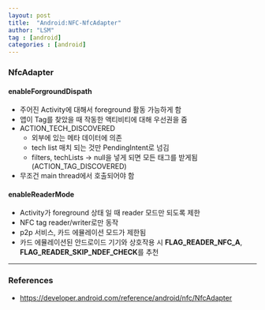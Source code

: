 ```yaml
---
layout: post
title:  "Android:NFC-NfcAdapter"
author: "LSM"
tag : [android]
categories : [android]
---
```


### NfcAdapter

#### enableForgroundDispath

- 주어진 Activity에 대해서 foreground 활동 가능하게 함
- 앱이 Tag를 찾았을 때 작동한 액티비티에 대해 우선권을 줌
- ACTION_TECH_DISCOVERED
  - 외부에 있는 메타 데이터에 의존
  - tech list 매치 되는 것만 PendingIntent로 넘김
  - filters, techLists -> null을 넣게 되면 모든 태그를 받게됨(ACTION_TAG_DISCOVERED)
- 무조건 main thread에서 호출되어야 함



#### enableReaderMode

- Activity가  foreground 상태 일 때 reader 모드만 되도록 제한
- NFC tag reader/writer로만 동작
- p2p 서비스, 카드 에뮬레이션 모드가 제한됨
- 카드 에뮬레이션된 안드로이드 기기와 상호작용 시 **FLAG_READER_NFC_A**, **FLAG_READER_SKIP_NDEF_CHECK**를 추천

---

### References

- https://developer.android.com/reference/android/nfc/NfcAdapter
